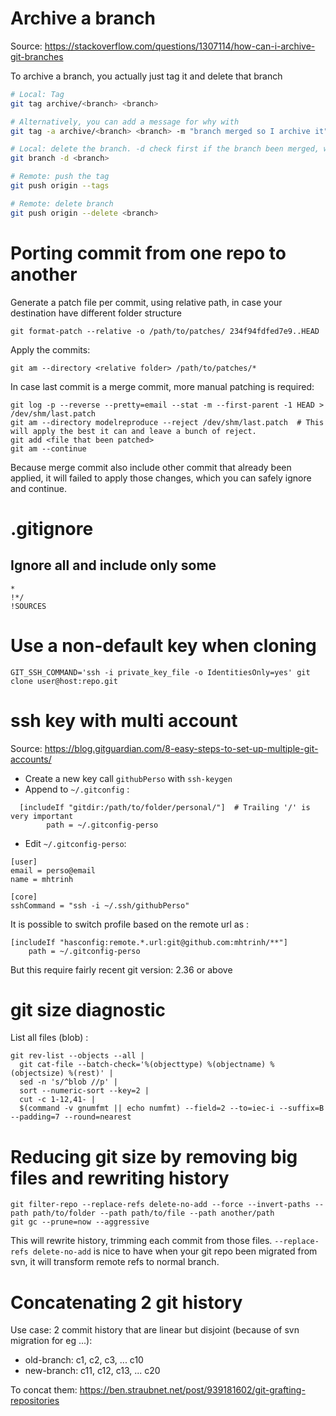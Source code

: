 # Archive a branch
Source: https://stackoverflow.com/questions/1307114/how-can-i-archive-git-branches

To archive a branch, you actually just tag it and delete that branch
```bash
# Local: Tag 
git tag archive/<branch> <branch>

# Alternatively, you can add a message for why with
git tag -a archive/<branch> <branch> -m "branch merged so I archive it"

# Local: delete the branch. -d check first if the branch been merged, while -D just force deletion
git branch -d <branch>

# Remote: push the tag
git push origin --tags

# Remote: delete branch
git push origin --delete <branch>
```

# Porting commit from one repo to another
Generate a patch file per commit, using relative path, in case your destination have different folder structure
```
git format-patch --relative -o /path/to/patches/ 234f94fdfed7e9..HEAD
```
Apply the commits:
```
git am --directory <relative folder> /path/to/patches/*
```

In case last commit is a merge commit, more manual patching is required:
```
git log -p --reverse --pretty=email --stat -m --first-parent -1 HEAD > /dev/shm/last.patch
git am --directory modelreproduce --reject /dev/shm/last.patch  # This will apply the best it can and leave a bunch of reject.
git add <file that been patched>
git am --continue
```
Because merge commit also include other commit that already been applied, it will failed to apply those changes, which you can safely ignore and continue.


# .gitignore

## Ignore all and include only some
```
*
!*/
!SOURCES
```

# Use a non-default key when cloning
```
GIT_SSH_COMMAND='ssh -i private_key_file -o IdentitiesOnly=yes' git clone user@host:repo.git
```

# ssh key with multi account
Source: https://blog.gitguardian.com/8-easy-steps-to-set-up-multiple-git-accounts/

- Create a new key call `githubPerso` with `ssh-keygen`
- Append to `~/.gitconfig` :
```
  [includeIf "gitdir:/path/to/folder/personal/"]  # Trailing '/' is very important
        path = ~/.gitconfig-perso
  ```
- Edit `~/.gitconfig-perso`:
```
[user]
email = perso@email
name = mhtrinh
 
[core]
sshCommand = "ssh -i ~/.ssh/githubPerso"
  ```

It is possible to switch profile based on the remote url as :
```
[includeIf "hasconfig:remote.*.url:git@github.com:mhtrinh/**"]
    path = ~/.gitconfig-perso
```
But this require fairly recent git version: 2.36 or above


# git size diagnostic
List all files (blob) :
```
git rev-list --objects --all |
  git cat-file --batch-check='%(objecttype) %(objectname) %(objectsize) %(rest)' |
  sed -n 's/^blob //p' |
  sort --numeric-sort --key=2 |
  cut -c 1-12,41- |
  $(command -v gnumfmt || echo numfmt) --field=2 --to=iec-i --suffix=B --padding=7 --round=nearest
```

# Reducing git size by removing big files and rewriting history
```
git filter-repo --replace-refs delete-no-add --force --invert-paths --path path/to/folder --path path/to/file --path another/path
git gc --prune=now --aggressive
```
This will rewrite history, trimming each commit from those files. `--replace-refs delete-no-add` is nice to have when your git repo been migrated from svn, it will transform remote refs to normal branch.


# Concatenating 2 git history
Use case: 2 commit history that are linear but disjoint (because of svn migration for eg ...):
- old-branch: c1, c2, c3, ... c10
- new-branch: c11, c12, c13, ... c20

To concat them: https://ben.straubnet.net/post/939181602/git-grafting-repositories

